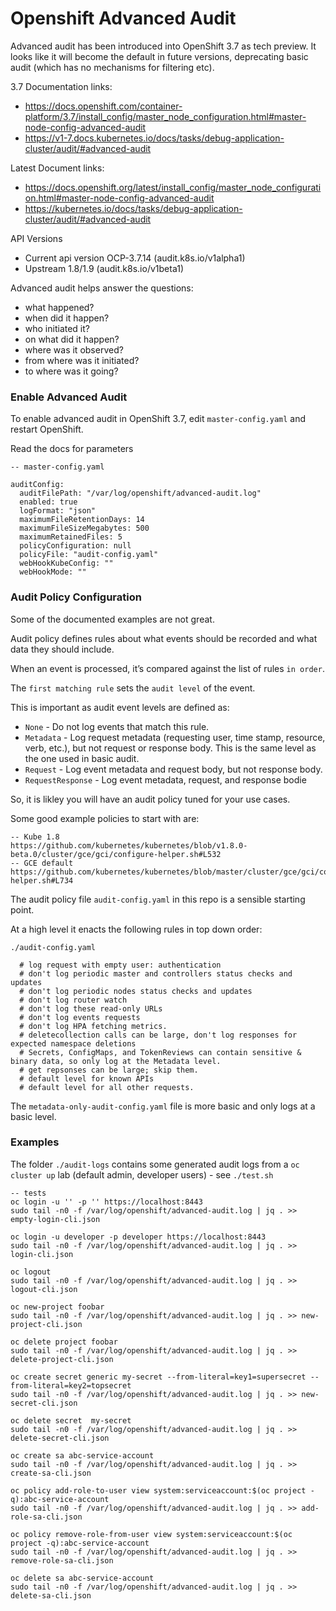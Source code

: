 # Openshift Advanced Audit

Advanced audit has been introduced into OpenShift 3.7 as tech preview. It looks like it will become the default in future versions, deprecating basic audit (which has no mechanisms for filtering etc).

3.7 Documentation links:
- https://docs.openshift.com/container-platform/3.7/install_config/master_node_configuration.html#master-node-config-advanced-audit
- https://v1-7.docs.kubernetes.io/docs/tasks/debug-application-cluster/audit/#advanced-audit

Latest Document links:
- https://docs.openshift.org/latest/install_config/master_node_configuration.html#master-node-config-advanced-audit
- https://kubernetes.io/docs/tasks/debug-application-cluster/audit/#advanced-audit

API Versions
- Current api version OCP-3.7.14 (audit.k8s.io/v1alpha1)
- Upstream 1.8/1.9 (audit.k8s.io/v1beta1)

Advanced audit helps answer the questions:

- what happened?
- when did it happen?
- who initiated it?
- on what did it happen?
- where was it observed?
- from where was it initiated?
- to where was it going?

### Enable Advanced Audit

To enable advanced audit in OpenShift 3.7, edit `master-config.yaml` and restart OpenShift.

Read the docs for parameters

```
-- master-config.yaml

auditConfig:
  auditFilePath: "/var/log/openshift/advanced-audit.log"
  enabled: true
  logFormat: "json"
  maximumFileRetentionDays: 14
  maximumFileSizeMegabytes: 500
  maximumRetainedFiles: 5
  policyConfiguration: null
  policyFile: "audit-config.yaml"
  webHookKubeConfig: ""
  webHookMode: ""
```

### Audit Policy Configuration

Some of the documented examples are not great.

Audit policy defines rules about what events should be recorded and what data they should include.

When an event is processed, it’s compared against the list of rules `in order`.

The `first matching rule` sets the `audit level` of the event.

This is important as audit event levels are defined as:

- `None` - Do not log events that match this rule.
- `Metadata` - Log request metadata (requesting user, time stamp, resource, verb, etc.), but not request or response body. This is the same level as the one used in basic audit.
- `Request` - Log event metadata and request body, but not response body.
- `RequestResponse` - Log event metadata, request, and response bodie

So, it is likley you will have an audit policy tuned for your use cases.

Some good example policies to start with are:

```
-- Kube 1.8
https://github.com/kubernetes/kubernetes/blob/v1.8.0-beta.0/cluster/gce/gci/configure-helper.sh#L532
-- GCE default
https://github.com/kubernetes/kubernetes/blob/master/cluster/gce/gci/configure-helper.sh#L734
```

The audit policy file `audit-config.yaml` in this repo is a sensible starting point.

At a high level it enacts the following rules in top down order:

```
./audit-config.yaml

  # log request with empty user: authentication
  # don't log periodic master and controllers status checks and updates
  # don't log periodic nodes status checks and updates
  # don't log router watch
  # don't log these read-only URLs
  # don't log events requests
  # don't log HPA fetching metrics.
  # deletecollection calls can be large, don't log responses for expected namespace deletions
  # Secrets, ConfigMaps, and TokenReviews can contain sensitive & binary data, so only log at the Metadata level.
  # get repsonses can be large; skip them.
  # default level for known APIs
  # default level for all other requests.
```

The `metadata-only-audit-config.yaml` file is more basic and only logs at a basic level.

### Examples

The folder `./audit-logs` contains some generated audit logs from a `oc cluster up` lab (default admin, developer users) - see `./test.sh`

```
-- tests
oc login -u '' -p '' https://localhost:8443
sudo tail -n0 -f /var/log/openshift/advanced-audit.log | jq . >> empty-login-cli.json

oc login -u developer -p developer https://localhost:8443
sudo tail -n0 -f /var/log/openshift/advanced-audit.log | jq . >> login-cli.json

oc logout
sudo tail -n0 -f /var/log/openshift/advanced-audit.log | jq . >> logout-cli.json

oc new-project foobar
sudo tail -n0 -f /var/log/openshift/advanced-audit.log | jq . >> new-project-cli.json

oc delete project foobar
sudo tail -n0 -f /var/log/openshift/advanced-audit.log | jq . >> delete-project-cli.json

oc create secret generic my-secret --from-literal=key1=supersecret --from-literal=key2=topsecret
sudo tail -n0 -f /var/log/openshift/advanced-audit.log | jq . >> new-secret-cli.json

oc delete secret  my-secret
sudo tail -n0 -f /var/log/openshift/advanced-audit.log | jq . >> delete-secret-cli.json

oc create sa abc-service-account
sudo tail -n0 -f /var/log/openshift/advanced-audit.log | jq . >> create-sa-cli.json

oc policy add-role-to-user view system:serviceaccount:$(oc project -q):abc-service-account
sudo tail -n0 -f /var/log/openshift/advanced-audit.log | jq . >> add-role-sa-cli.json

oc policy remove-role-from-user view system:serviceaccount:$(oc project -q):abc-service-account
sudo tail -n0 -f /var/log/openshift/advanced-audit.log | jq . >> remove-role-sa-cli.json

oc delete sa abc-service-account
sudo tail -n0 -f /var/log/openshift/advanced-audit.log | jq . >> delete-sa-cli.json
```
